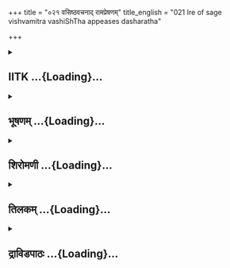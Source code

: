 +++
title = "०२१ वसिष्ठवचनाद् रामप्रेषणम्"
title_english = "021 Ire of sage vishvamitra vashiShTha appeases dasharatha"

+++
<div caption="श्रीराम-हरिसीताराममूर्ति-घनपाठिभ्यां वचनम्" class="audioEmbed" src="https://archive.org/download/Ramayana-recitation-Sriram-harisItArAmamUrti-Ghanapaati-v2/Kanda_1/Kanda_1_BK-021-Vasistavachanath_Rama_Preshanam.mp3"></div>

<div class="js_include collapsed" newlevelforh1="2" title="IITK" unfilled url="/purANam/rAmAyaNam/audIchya-pAThaH/iitk/1_bAlakANDam/03-vishvAmitra-sevA/021_vasiShThavachanAd_rAmapreShaNam.md">
<details><summary><h2>IITK ...{Loading}...</h2></summary>

On king Dasaratha's refusal to accede to his request, Viswamitra gets
enraged.



### श्लोकः
#### मूलम्
तच्छ्रुत्वा वचनं तस्य स्नेहपर्याकुलाक्षरम्।  
समन्युः कौशिको वाक्यं प्रत्युवाच महीपतिम्॥1.21.1॥

#### शब्दार्थः
तस्य king Dasaratha's, स्नेहपर्याकुलाक्षरम् affectionfilled confused letters, तत् वचनम् those words, श्रुत्वा having heard, कौशिकः Visvamitra, समन्युः with anger, महीपतिम् addressing  the king, वाक्यम् words, प्रत्युवाच replied.

#### आङ्ग्लानुवादः
Out of affection towards his son, his (king Dasaratha's) plea to Viswamitra was full of contradiction. And on hearing the king, enraged Viswamitra repliedः



### श्लोकः
#### मूलम्
पूर्वमर्थं प्रतिश्रुत्य प्रतिज्ञां हातुमिच्छसि।  
राघवाणामयुक्तोऽयं कुलस्यास्य विपर्ययः॥1.21.2॥

#### शब्दार्थः
पूर्वम् formerly, अर्थम् object or thing, प्रतिश्रुत्य having promised, प्रतिज्ञाम् that promise, हातुम् to break, इच्छसि your are desirous, अयं विपर्ययः in contrariety (breach of vow), राघवाणाम्  Raghu's, अस्य कुलस्य in the race of, अयुक्तः improper.

#### आङ्ग्लानुवादः




### श्लोकः
#### मूलम्
यदीदं ते क्षमं राजन् गमिष्यामि यथाऽगतम्।  
मिथ्याप्रतिज्ञः काकुत्स्थ सुखीभव सबान्धवः॥1.21.3॥

#### शब्दार्थः
राजन् O King, इदम् this act of yours, ते to you, क्षमं यदि if appropriate, यथाऽगतम् from where I have come, गमिष्यामि I shall go, काकुत्स्थ OScion of the race of Kakutstha, मिथ्याप्रतिज्ञः proving false to your promise, सबान्धवः along with your relatives, सुखीभव be happy.

#### आङ्ग्लानुवादः
O king, if this act of yours is appropriate to you, I will go back (to the places) where from I came. O scion of the race of kakutstha, you have proved false to your promise. Live happily with your relatives".



### श्लोकः
#### मूलम्
तस्य रोषपरीतस्य विश्वामित्रस्य धीमतः।  
चचाल वसुधा कृत्स्ना विवेश च भयं सुरान्॥1.21.4॥

#### शब्दार्थः
धीमतः of the wise, तस्य विश्वामित्रस्य that Visvamitra's, रोषपरीतस्य seized of wrath, कृत्स्ना entire, वसुधा earth, चचाल had shaken, सुरान् devatas, भयम् fear,  विवेश gripped.

#### आङ्ग्लानुवादः
At the sight of the wise sage Viswamitra seized of wrath, the entire earth shook and  devatas were gripped in fear.



### श्लोकः
#### मूलम्
त्रस्तरूपं तु विज्ञाय जगत्सर्वं महानृषिः।  
नृपतिं सुव्रतो धीरो वसिष्ठो वाक्यमब्रवीत्॥1.21.5॥

#### शब्दार्थः
सुव्रतः adherent of ascetic practices, धीरः steadfast in his duty, महान् ऋषिः great Rishi, वसिष्ठः Vasishta, सर्वम् जगत् entire world, त्रस्तरूपम् freightened form, विज्ञाय knowing, नृपतिम् addressing the king, वाक्यम् these words, अब्रवीत् saidः

#### आङ्ग्लानुवादः
Great Vasishta, an adherent of ascetic practices and steadfast (to duty), seeing that the entire world frightened addressed the king, sayingः



### श्लोकः
#### मूलम्
इक्ष्वाकूणां कुले जातस्साक्षाद्धर्म इवापरः।  
धृतिमान् सुव्रतः श्रीमान्नधर्मं हातुमर्हसि॥1.21.6॥

#### शब्दार्थः
इक्ष्वाकूणां कुले in the line of  Ikshvaku, जातः born, साक्षात् truely, अपरः another, धर्मः इव god of righteousness (personified), धृतिमान् firm, सुव्रतः observing excellent vows, श्रीमान् auspicious one, धर्मम् virtuousness, हातुम् to abandon, न अर्हसि you are not fit.

#### आङ्ग्लानुवादः
"Born in the line of Ikshvaku, you are a veritable the second god of righteousness, firm adherent of vows auspicious and virtuous. It is not right on your part to abandon your  
promise.



### श्लोकः
#### मूलम्
त्रिषु लोकेषु विख्यातो धर्मात्मा इति राघव।  
स्वधर्मं प्रतिपद्यस्व नाधर्मं वोढुमर्हसि॥1.21.7॥

#### शब्दार्थः
राघव O Dasaratha, धर्मात्मा इति as righteousminded, त्रिषु लोकेषु in three worlds, विख्यातः, reputed, स्वधर्मम् your own duty, प्रतिपद्यस्व observe, अधर्मम् unjust act, वोढुम् to endure, न अर्हसि not worthy of you.

#### आङ्ग्लानुवादः
O Dasaratha you are reputed in the three worlds as righteousminded. Do your own  
duty. Do not follow an unjust act which is unworthy of respect.



### श्लोकः
#### मूलम्
संश्रुत्यैवं करिष्यामीत्यकुर्वाणस्य राघव।  
इष्टापूर्तवधो भूयात्तस्माद्रामं विसर्जय॥1.21.8॥

#### शब्दार्थः
राघव O Dasaratha, एवं करिष्यामि इति I shall do so, संश्रुत्य having promised, अकुर्वाणस्य for one who does not fulfill, इष्टापूर्तवधः भूयात् destruction of merits earned through pious acts of sacrifice and other charitable acts, तस्मात् for that reason, रामम् Rama, विसर्जय send him.

#### आङ्ग्लानुवादः
O Dasaratha, a promise made and not kept amounts to destruction of merits earned through previous pieties. Therefore send Rama (with him).



### श्लोकः
#### मूलम्
कृतास्त्रमकृतास्त्रं वा नैनं शक्ष्यन्ति राक्षसाः।  
गुप्तं कुशिकपुत्रेण ज्वलनेनामृतं यथा॥1.21.9॥

#### शब्दार्थः
कृतास्त्रम् trained in the use of arms, अकृतास्त्रं वा or untrained,  कुशिकपुत्रेण by Viswamitra, गुप्तम् protected, एनम् this Rama, ज्वलनेन by flaming fire, अमृतं यथा like divine nectar, राक्षसाः rakshasas, न शक्ष्यन्ति will not be able to compete.

#### आङ्ग्लानुवादः
Trained or not in the use of arms, as long as Rama is protected by Viswamitra, just as nectar is protected by the flaming firegod rakshasas will not be able to compete with him.



### श्लोकः
#### मूलम्
एष विग्रहवान् धर्म एष वीर्यवतां वरः।  
एष बुध्याऽधिको लोके तपसश्च परायणम्॥1.21.10॥

#### शब्दार्थः
एषः Visvamitra, विग्रहवान् embodiment, धर्मः righteousness, एषः Visvamitra, वीर्यवताम् of those possessing prowess, वरः excellent, एषः Visvamitra, बुध्या in intellect, लोके in this world, अधिकः surpasses, तपसः in asceticism, परायणम् last resort (supreme refuge).

#### आङ्ग्लानुवादः
This (Viswamitra) is an embodiment of righteousness and unsurpassed among the powerful. None can excel him in intellect in this world. He is the supreme refuge in  
austerity.



### श्लोकः
#### मूलम्
एषोऽस्त्रान् विविधान्वेत्ति त्रैलोक्ये सचराचरे।  
नैनमन्यः पुमान्वेत्ति न च वेत्स्यन्ति केचन॥1.21.11॥

#### शब्दार्थः
एषः this one, विविधान् various kinds of, अस्त्रान् weapons, वेत्ति knows, सचराचरे among all animate and inanimate beings, त्रैलोक्ये in three words, अन्यः पुमान् no other man, एनं न वेत्ति does not know him, केचन none, न वेत्स्यन्ति are not going to know about him in future.

#### आङ्ग्लानुवादः
This Viswamitra knows the use of various kinds of weapons which no one knows among the animate and the inanimate in the three worlds. Nor will any one even know in future.



### श्लोकः
#### मूलम्
न देवा नर्षयः केचिन्नासुरा न च राक्षसाः।  
गन्धर्वयक्षप्रवरास्सकिन्नरमहोरगाः॥1.21.12॥

#### शब्दार्थः
देवाः devatas, न(वेत्स्यन्ति) will not be able to know how to use weapons, ऋषयः rishis, केचित् न none knows, असुराः nor asuras, राक्षसाः न nor rakshasas, सकिन्नरमहोरगाः along with kinnaras or mighty serpants, गन्धर्वयक्षप्रवराः nor gandharvas nor best of yakshas.

#### आङ्ग्लानुवादः
No gods nor sages nor asuras in rakshasas nor kinnaras nor mighty serpents nor  
gandharvas nor the best of yakshas (will be able to know)



### श्लोकः
#### मूलम्
सर्वास्त्राणि भृशाश्वस्य पुत्राः परमधार्मिकाः।  
कौशिकाय पुरा दत्ता यदा राज्यं प्रशासति॥1.21.13॥

#### शब्दार्थः
भृशाश्वस्य Bhrisasva's, परमधार्मिकाः highly virtuous, पुत्राः sons, सर्वास्त्राणि they also, यदा when, पुरा formerly, राज्यम् kingdom, प्रशासति ruling, कौशिकाय for Viswamitra, दत्ताः were given.

#### आङ्ग्लानुवादः
All these weapons were given to Viswamitra by Bhrisasva's highly virtuous sons while  
he was ruling the kingdom.



### श्लोकः
#### मूलम्
तेऽपि पुत्रा भृशाश्वस्य प्रजापतिसुतासुताः।  
नैकरूपा महावीर्या दीप्तिमन्तो जयावहाः॥1.21.14॥

#### शब्दार्थः
प्रजापतिसुतासुताः grand sons of Prajapati, भृशाश्वस्य Bhrisasva's, पुत्राः sons, तेऽपि as the weapons, नैकरूपाः of diverse forms, महावीर्याः highly energetic, दीप्तिमन्तः full of glory, जयावहाः bring victory.

#### आङ्ग्लानुवादः
Grandsons (daughter's sons) of Prajapati, they (these weapons) are in diverse forms, highly energetic and full of glory they bring victory.



### श्लोकः
#### मूलम्
जया च सुप्रभा चैव दक्षकन्ये सुमध्यमे।  
ते सुवातेऽस्त्रशस्त्राणि शतं परमभास्वरम्॥1.21.15॥

#### शब्दार्थः
जया च Jaya, सुप्रभा च and Suprabha, सुमध्यमे of slender waists, दक्षकन्ये the two daughters of Daksha, ते they, अस्त्रशस्त्राणाम् of Astras and Shastras(weapons for striking and throwing arms and missiles), परमभास्वरम् effulgent, शतम् one hundred, सुवाते gave birth  
to sons (named as Samharas).

#### आङ्ग्लानुवादः
Jaya and Suprabha of slender waists are the two daughters of Daksha. They gave  birth to one hundred effulgent sons known as astras and shastras.



### श्लोकः
#### मूलम्
पञ्चाशतं सुतान् लेभे जया नाम परान् पुरा।  
वधायासुरसैन्यानाममेयान् कामरूपिणः॥1.21.16॥

#### शब्दार्थः
पुरा formerly, जया नाम named Jaya, असुरसैन्यानाम् for asura army, वधाय for the destruction, अमेयान् immeasurable prowess, कामरूपिणः possessing power of changing forms at free will, वरान् boon, पञ्चाशतम् fifty, सुतान् sons, लेभे obtained.

#### आङ्ग्लानुवादः
Formerly Jaya, for the destruction of the army of asuras gave birth to fifty sons by virtue of a boon. They  possess immeasurable power of changing forms at will.



### श्लोकः
#### मूलम्
सुप्रभाऽजनयच्चापि पुत्रान्पञ्चाशतं पुनः।  
संहारान्नामदुर्धर्षान् दुराक्रामान् बलीयसः॥1.21.17॥

#### शब्दार्थः
सुप्रभापि Suprabha also, दुर्धर्षान् unassailable, दुराक्रमान् invincible, बलीयसः morepowerful, संहारान् नाम Samhara by name पुनः still, पञ्चाशतम् fifty, पुत्रान् sons, अजनयत्  gave birth.

#### आङ्ग्लानुवादः
Suprabha gave birth to another fifty sons named Samharas who are unassailable,  invincible and more powerful.



### श्लोकः
#### मूलम्
तानि चास्त्राणि वेत्त्येष यथावत्कुशिकात्मजः।  
अपूर्वाणां च जनने शक्तो भूयस्स धर्मवित्॥1.21.18॥

#### शब्दार्थः
एषः कुशिकात्मजः this Visvamitra, तानि अस्त्राणि these weapons, यथावत् very well, वेत्ति knows, धर्मवित् virtuous, सः भूयः he also, अपूर्वाणाम् of new weapons, जनने च in creation, शक्तः capable.

#### आङ्ग्लानुवादः
Viswamitra is well conversant with these weapons. Being virtuous, he is capable of creating new weapons also.



### श्लोकः
#### मूलम्
एवं वीर्यो महातेजा विश्वामित्रो महायशाः।  
न रामगमने राजन् संशयं कर्तुमर्हसि॥1.21.19॥

#### शब्दार्थः
महातेजाः highly effulgent, महायशाः highly renowned, विश्वामित्रः Visvamitra, एवं वीर्यः has  such prowess, राजन् O King, रामगमने to send Rama, संशयम् doubt, कर्तुम् to entertain, नार्हसि it is not proper for you.

#### आङ्ग्लानुवादः
Such is the prowess of Viswamitra who is a highly effulgent and highly renowned  sage. O King in sending Rama, you need not entertain any doubt.



### श्लोकः
#### मूलम्
तेषां निग्रहणे शक्तस्स्वयं च कुशिकात्मजः।  
तव पुत्रहितार्थाय त्वामुपेत्याभियाचते॥1.21.20॥

#### शब्दार्थः
कुशिकात्मजः son of Kusika, स्वयं च by himself, तेषाम् of those rakhsasas, निग्रहणे in  repressing, शक्तः capable, तव your, पुत्रहितार्थाय welfare of your son, त्वाम् you, उपेत्य having reached, अभि याचते begs.

#### आङ्ग्लानुवादः
Son of Kusika, even though capable of repressing those rakhsasas by himself, it is for the welfare of your son that he is here requesting you to spare him".



### श्लोकः
#### मूलम्
इति मुनिवचनात्प्रसन्नचित्तो  
रघुवृषभस्तु मुमोद भास्वराङ्गः।  
गमनमभिरुरोच राघवस्य  
प्रथितयशाः कुशिकात्मजाय बुध्या॥1.21.21॥

#### शब्दार्थः
रघुवृषभः the foremost of Raghus, इति in this manner, मुनिवचनात् by the words of sage Vasishta, प्रसन्नचित्तः with composed mind, भास्वराङ्गः has a shining body, मुमोद well pleased, प्रथितयशाः one with manifested fame, कुशिकात्मजाय for Visvamitra, राघवस्य गमनम् for taking Rama, बुध्या with his mind, अभिरुरोच consented.

#### आङ्ग्लानुवादः
Satisfied in his mind at the words of the sage (Vasishta), the full one among the Raghus' (Dasaratha) one with wide reputation, his frame shining gave his cheerful  
consent to the son of Kusika for Rama's departure.  

### समाप्तिः
 श्रीमद्रामायणे वाल्मीकीय आदिकाव्ये बालकाण्डे एकविंशस्सर्गः॥  
Thus ends the twentyfirst sarga of Balakanda of the holy Ramayana the first epic composed by sage Valmiki.

</details>
</div>
<div class="js_include collapsed" newlevelforh1="2" title="भूषणम्" unfilled url="/purANam/rAmAyaNam/audIchya-pAThaH/TIkA/bhUShaNa_iitk/1_bAlakANDam/03-vishvAmitra-sevA/021_vasiShThavachanAd_rAmapreShaNam.md">
<details><summary><h2>भूषणम् ...{Loading}...</h2></summary>



तच्छ्रुत्वा वचनं तस्य स्नेहपर्याकुलाक्षरम् ।  

समन्युः कौशिको वाक्यं प्रत्युवाच महीपतिम्  ॥  १।२१।१  ॥   

एवं रामप्रेषणवृत्तान्तव्याकुलं राजानं वसिष्ठः प्रतिबोधयति एकविंशे
तच्छ्रुत्वेति । स्नेहेन पुत्रस्नेहेन पर्याकुलानि स्खलन्ति अक्षराणि
यस्मिन्  ॥  १।२१।१  ॥   

  

पूर्वमर्थं प्रतिश्रुत्य प्रतिज्ञां हातुमिच्छसि ।  

राघवाणामयुक्तो ऽयं कुलस्यास्य विपर्ययः  ॥  १।२१।२  ॥   

पूर्वमिति । अर्थं प्रार्थितार्थम् । अयं विपर्ययः प्रतिज्ञाहानिः,
राघवाणामस्य कुलस्यायुक्तः  ॥  १।२१।२  ॥   

  

यदीदं ते क्षमं राजन् गमिष्यामि यथा गतम् ।  

मिथ्याप्रतिज्ञः काकुत्स्थ सुखी भव सबान्धवः  ॥  १।२१।३  ॥   

यदीदमिति । इदं प्रतिज्ञातान्यथाकरणम् । सुखीभवेति व्यङ्ग्योक्तिः  ॥ 
१।२१।३  ॥   

  

तस्य रोषपरीतस्य विश्वामित्रस्य धीमतः ।  

चचाल वसुधा कृत्स्ना विवेश च भयं सुरान्  ॥  १।२१।४  ॥   

तस्येति । रोषपरीतस्येति षष्ठी सप्तम्यर्थे । भयं पूर्वं
कोपेनान्यथाकृतजगदयमद्य किं करिष्यतीति भयम्  ॥  १।२१।४  ॥   

  

त्रस्तरूपं स विज्ञाय जगत्सर्वं महानृषिः ।  

नृपतिं सुव्रतो धीरो वसिष्ठो वाक्यमब्रवीत्  ॥  १।२१।५  ॥   

त्रस्तेति । त्रस्तरूपम् अतिशयेन त्रस्तम् । प्रशंसायां रूपप् । धीरः
धीमान्  ॥  १।२१।५  ॥   

  

इक्ष्वाकूणां कुले जातः साक्षाद्धर्म इवापरः ।  

धृतिमान् सुव्रतः श्रीमान्न धर्मं हातुमर्हसि  ॥  १।२१।६  ॥   

इक्ष्वाकूणामिति । त्वमिति शेषः  ॥  १।२१।६  ॥   

  

त्रिषु लोकेषु विख्यातो धर्मात्मा इति राघवः ।  

स्वधर्मं प्रतिपद्यस्व नाधर्मं वोढुमर्हसि  ॥  १।२१।७  ॥   

त्रिष्विति । धर्मात्मा इतीत्यत्र वाक्ये संहिता ऽनित्या । स्वधर्मं
प्रतिश्रुतनिर्वाहरूपम्  ॥  १।२१।७  ॥   

  

संश्रुत्यैवं करिष्यामीत्यकुर्वाणस्य राघव  

इष्टापूर्तवधो भूयात्तस्माद्रामं विसर्जय  ॥  १।२१।८  ॥   

संश्रुत्येति । एवं करिष्यामीति संश्रुत्य तथा ऽकुर्वाणस्येत्यर्थः ।
इष्टमश्वमेधान्तो यागः । पूर्तं वाप्यादिनिर्माणम् । तदुक्तं
"वापीकूपतडागादिप्रतिष्ठासेतुबन्धनम् । अन्नप्रदानमारामः पूर्तमित्यभिधीयते
 ॥ " इति तयोर्वधः निष्फलत्वम्  ॥  १।२१।८  ॥   

  

कृतास्त्रमकृतास्त्रं वा नैनं शक्ष्यन्ति राक्षसाः ।  

गुप्तं कुशिकपुत्रेण ज्वलनेनामृतं यथा  ॥  १।२१।९  ॥   

कृतेति । कृतास्त्रं शिक्षितास्त्रं न शक्ष्यन्ति धर्षितुमिति शेषः ।
ज्वलनेन अग्निचक्रेण । ऽअमृतमग्निचक्रेण सुरक्षितम्ऽ इति भारते व्यक्तम्  ॥ 
१।२१।९  ॥   

  

एष विग्रहवान् धर्म एष वीर्यवतां वरः ।  

एष बुद्ध्याधिको लोके तपसश्च परायणम्  ॥  १।२१।१०  ॥   

राज्ञो भयनिवृत्तये विश्वामित्रमाहात्म्यमाह एष इति । परायणं परमस्थानम् ।
एतत्सदृशः को ऽपि तपस्वी नास्तीत्यर्थः  ॥  १।२१।१०  ॥   

  

एषो ऽस्त्रान् विविधान् वेत्ति त्रैलोक्ये सचराचरे ।  

नैनमन्यः पुमान् वेत्ति न च वेत्स्यन्ति केचन  ॥  १।२१।११  ॥   

एष इति । अस्त्रानिति पुँल्लिङ्गत्वमार्षम् । सचराचर इत्यनेन सामस्त्यं
गम्यते । एनम् एतदवगतमस्त्रसमूहम्  ॥  १।२१।११  ॥   

  

न देवा ऋषयः केचिन्नासुरा न च राक्षसाः ।  

गन्धर्वयक्षप्रवराः सकिन्नरमहोरगाः  ॥  १।२१।१२  ॥   

केचनेत्युक्तं प्रपञ्चयति न देवा इति  ॥  १।२१।१२  ॥   

  

सर्वास्त्राणि कृशाश्वस्य पुत्राः परमधार्मिकाः ।  

कौशिकाय पुरा दत्ता यदा राज्यं प्रशासति  ॥  १।२१।१३  ॥   

सर्वाविदितं कथमयं वेत्तीत्यत्राह सर्वेति । कृशाश्वः प्रजापतिष्वेकः ।
परमधार्मिकाः परमधर्मनिष्ठाः, पापिनमस्पृशन्त इत्यर्थः । दत्ताः कृशाश्वेन
। प्रशासति प्रशास्ति, अयमिति शेषः  ॥  १।२१।१३  ॥   

  

ते ऽपि पुत्राः कृशाश्वस्य प्रजापतिसुतासुताः ।  

नैकरूपा महावीर्या दीप्तिमन्तो जयावहाः  ॥  १।२१।१४  ॥   

पितृप्राशस्त्यमुक्त्वा मातृप्राशस्त्यमाह ते ऽपीति । प्रजापतिः दक्षः ।
तस्य सुतयोः कन्ययोः सुताः  ॥  १।२१।१४  ॥   

  

जया च सुप्रभा चैव दक्षकन्ये सुमध्यमे ।  

ते सुवाते ऽस्त्रशस्त्राणि शतं परमभास्वरम्  ॥  १।२१।१५  ॥   

के प्रजापतिसुते ? तत्राह जया चेति । सुवाते असुवाताम् । शस्त्राणि
विशसनकर्तृ़णि । परमभास्वरमिति शताभिप्रायेणैकवचनम्  ॥  १।२१।१५  ॥   

  

पञ्चाशतं सुताँल्लेभे जया नाम परान् पुरा ।  

वधायासुरसैन्यानाममेयान् कामरूपिणः  ॥  १।२१।१६  ॥   

का कत्यसूयतेत्यत्राह पञ्चाशतमिति । अमेयान् अपरिच्छेद्यवैभवान्  ॥  १।२१।१६
 ॥   

  

सुप्रभाजनयच्चापि सुतान् पञ्चाशतं पुनः ।  

संहारान्नाम दुर्द्धर्षान् दुराक्रमान् बलीयसः  ॥  १।२१।१७  ॥   

सुप्रभेति । संहारान् अन्वर्थसंहारसञ्ज्ञान् । दुर्द्धर्षान्
परैरभिभवितुमशक्यान् । दुराक्रामान् अमोघानित्यर्थः  ॥  १।२१।१७  ॥   

  

तानि चास्त्राणि वेत्त्येष यथावत् कुशिकात्मजः ।  

अपूर्वाणां च जनने शक्तो भूयस्य धर्मवित्  ॥  १।२१।१८  ॥   

तानीति । यथावत् कार्त्स्न्येन अपूर्वाणामस्त्राणाम्, सः विदितसकलास्त्रः
 ॥  १।२१।१८  ॥   

  

एवंवीर्यो महातेजा विश्वामित्रो महायशाः ।  

न रामगमने राजन् संशयं गन्तुमर्हसि  ॥  १।२१।१९  ॥   

तेषां निग्रहणे शक्तः स्वयं च कुशिकात्मजः ।  

तव पुत्रहितार्थाय त्वामुपेत्याभियाचते  ॥  १।२१।२०  ॥   

एवमिति श्लोकद्वयं स्पष्टम्  ॥  १।२१।१९,२०  ॥   

  

इति मुनिवचनात् प्रसन्नचित्तो रघुवृषभश्च मुमोद भास्वराङ्गः ।  

गमनमभिरुरोच राघवस्य प्रथितयशाः कुशिकात्मजाय बुद्ध्या  ॥  १।२१।२१  ॥   

इत्यार्षे श्रीरामायणे वाल्मीकीये आदिकाव्ये बालकाण्डे एकविंशः सर्गः  ॥  २१
 ॥   

इतीति । भास्वराङ्गः भासनशीलः, प्रसन्नमुख इति यावत् । मुमोद मुमुदे ।
व्यत्ययात्परस्मैपदम् । राघवस्य गमनमभिरुरोच राघवं कुशिकात्मजाय दातुं
बुद्ध्या चिन्तयदिति उपस्कार्यम् । पूर्ववत्पुष्पिताग्रावृत्तम्  ॥  १।२१।२१
 ॥   

इति श्रीगोविन्दराजविरचिते श्रीरामायणभूषणे मणिमञ्जीराख्याने
बालकाण्डव्याख्याने एकविंशः सर्गः  ॥  २१  ॥   

  



</details>
</div>
<div class="js_include collapsed" newlevelforh1="2" title="शिरोमणी" unfilled url="/purANam/rAmAyaNam/audIchya-pAThaH/TIkA/shiromaNI_iitk/1_bAlakANDam/03-vishvAmitra-sevA/021_vasiShThavachanAd_rAmapreShaNam.md">
<details><summary><h2>शिरोमणी ...{Loading}...</h2></summary>



राजवचनश्रवणानन्तरकालिकं वृत्तमाह तदिति । स्नेहपर्याकुलाक्षरं
परमप्रीतिहेतुकसङ्कलिताक्षरविशिष्टं तस्य दशरथस्य तद्रामगमनाभावप्रतिपादकं
वचनं श्रुत्वा समन्युः क्रोधविशिष्टः कौशिकः महीपतिं दशरथं प्रत्युवाच  ॥ 
१।२१।१  ॥   

  

तदुक्तिमाह पूर्वमित्यादिभिः । पूर्वमर्थं याचितं प्रतिश्रुत्य दास्यामीति
प्रतिज्ञाय प्रतिज्ञां हातुं त्यक्तुं त्वमिच्छसि । अयं प्रतिज्ञात्यागः
राघवाणां कुलस्य राघवकुलोद्भवस्य अयुक्तः अनुचितः । तत्र हेतुः यतः
प्रतिज्ञात्यागादस्य तव विपर्ययः मिथ्यावादित्वं स्यात् । एतेन
सत्यवादिकुले ऽयं मिथ्यावादी उत्पन्नः इति तवाकीर्तिर्भवितेति सूचितम् ।
तेन ऽसम्भावितस्य चाकीर्तिर्मरणादतिरिच्यतेऽ इत्यादिन्यायेनातिदुःखं
भवितेति बोधितम्  ॥  १।२१।२  ॥   

  

यदीति । हे राजन् यदीदमकीर्त्तिजनितं दुःखं ते तव क्षमं सह्यं तर्हि
यथागतमागतमनतिक्रम्य गमिष्यामि । राममगृहीत्वैव स्वाश्रमं यास्यामीत्यर्थः
। हे काकुत्स्थ मिथ्याप्रतिज्ञः सबान्धवः बान्धवसहितः सुखी भव । एतेन
सत्यप्रतिज्ञत्वत्यागे ते दुःखमेव भविष्यतीति ध्वनितम् । तेन रामं देहीति
बोधितम्  ॥  १।२१।३  ॥   

  

तस्येति । रोषपरीतस्य क्रोधयुक्तस्य धीमतः धैर्यविशिष्टस्य विश्वामित्रस्य
कृत्स्ना निखिला वसुधा पृथिवी चचाल चकम्पे । अत एव सुरान्भयं विवेश । एतेन
विश्वामित्रस्य प्रभावातिशयः सूचितः । तेनास्मन्मित्रीभूतदशरथोपरि कोपे
ऽस्मदुपरि अपि विश्वामित्रकोपो भविष्यतीति देवभये हेतुः सूचितः । चशब्दो
हेत्वर्थे । पृथिव्याः कम्पनं पृथिव्यभिमानिदेवभियेति बोध्यम् । धीमत
इत्यनेन राज्ञे भयदानार्थमेव कोपवत्ताप्रीतिः, नतु वास्तवः कोप इति
ध्वनितम्  ॥  १।२१।४  ॥   

  

त्रस्तेति । महान् ईश्वरेश्वरपूज्यः ऋषिः सर्वज्ञः सुव्रतः
ईश्वरेश्वररामोपदेशरूपव्रतविशिष्टः धीरः निश्चलचित्तः स वसिष्ठः सर्वं जगत्
त्रस्तरूपं विज्ञाय वाक्यमब्रवीत्  ॥  १।२१।५  ॥   

  

तद्वाक्यमेवाह इक्ष्वाकूणामित्यादिभिः । इक्ष्वाकूणां कुले जातः
प्रादुर्भूतः, अत एव अपरः सर्वश्रेष्ठः साक्षात् प्रत्यक्षो धर्म इव,
धृतिमान् धैर्यविशिष्टः, अत एव सुव्रतः अत्यक्तव्यसङ्कल्पविशिष्टः
सत्यप्रतिज्ञ इत्यर्थः अत एव श्रीमान् सर्वसम्पत्तिविशिष्टः त्वं धर्मं
नित्यसत्यप्रतिज्ञत्वरूपं स्वस्वभावं हातुं त्यक्तुं नार्हसि योग्योसि ।
धर्माधिक्यं बोधयितुं तत्तया निर्देशः  ॥  १।२१।६  ॥   

  

निषेधमुखेन धर्मः स्वीकर्त्तव्य इत्युक्त्वा एव तदत्र विधिमुखेनाह
त्रिष्विति । त्रिषु ऊर्ध्वाधोमध्येषु लोकेषु धर्मात्मा इति विख्यातः राघवः
रघुकुलप्रादुर्भूतः स्वधर्मं नित्यसत्यप्रतिज्ञत्वरूपं स्वस्वभावं
प्रतिपद्यस्व संस्मर । अतः अधर्मं
नित्यसत्यप्रतिज्ञत्वरूपस्वस्वभावविरोधिस्वभावं वोढुमङ्गीकर्त्तुं नार्हसि
 ॥  १।२१।७  ॥   

  

संश्रुत्येति । हे राघव रघुकुलप्रादुर्भूत दशरथ एवं करिष्यामीति संश्रुत्य
प्रतिज्ञाय अकुर्वाणस्य प्रतिज्ञातार्थमकुर्वतस्तव इष्टापूर्त्तवधः
इष्टमश्वमेधपर्यन्तयागः आपूर्त्तं वापीकूपतडागादिनिर्माणं तयोर्वधः
निष्फलत्वं भूयात्स्यात् । तस्मान्निष्फलत्वभयाद्रामं विसर्जय प्रेषय ।
ऽप्रतिश्रुत्य करिष्येति उक्तं वाक्यमकुर्वतःऽ इति भट्टसम्मतः पाठः ।
करिष्येति सन्धिरार्ष इति तैरुक्तम्  ॥  १।२१।८  ॥   

  

रामदानावश्यकत्वमुक्त्वा रामो राक्षसान् जेतेति बोधयन्नाह कृतास्त्रमिति ।
कृतास्त्रं शिक्षितास्त्रोपलक्षितास्त्रशस्त्रमकृतास्त्रं वा कुशिकपुत्रेण
विश्वामित्रेण गुप्तं  

रक्षितमेनं रामं स्ववशीकर्त्तुमिति शेषः । राक्षसाः न शक्ष्यन्ति । तत्र
दृष्टान्तः ज्वलनेनाग्निचक्रेण गुप्तममृतं यथा अमृतस्य अग्निचक्ररक्षितत्वं
भारते व्यक्तम् । कृतास्त्रमकृतास्त्रं वेत्यनेन रामस्य नित्यकृतास्त्रत्वं
ध्वनितम्  ॥  १।२१।९  ॥   

  

विश्वामित्रकोपाभासनिवृत्तये तन्माहात्म्यं बोधयन्नाह एष इत्यादिभिः । एषः
विश्वामित्रः विग्रहवान् शरीरधारी धर्मः, एषः वीर्यवतां वरः श्रेष्ठः, एषः
विद्याधिकः, तपसः परायणं च । एतेन सर्वऋषिभ्यः अयं विशेषऋषिरिति
व्यतिरेकालङ्कारो व्यक्तः  ॥  १।२१।१०  ॥   

  

एष इति । सचराचरे चराचरसहिते त्रैलोक्ये विविधानस्त्रान् एषः विश्वामित्रो
वेत्ति । अन्यः मदतिरिक्तः पुमान् एवं वर्णितगुणविशिष्टं न वेत्ति । अत एव
न केचन वेत्स्यन्ति । आगमशास्त्रस्यानित्यत्वादिडभावः । चो हेतौ ।
अस्त्रानिति लिङ्गव्यत्यय आर्षः । किञ्च एनं
विश्वामित्रज्ञानविषयीभूतास्त्रशस्त्रसमूहमन्यो विश्वामित्रभिन्नः पुमान् न
वेत्ति । अन्यत्समानम्  ॥  १।२१।११  ॥   

  

वेदनकर्त्तृत्वाभाववतः विशिष्य बोधयन्नाह नेति । देवादयो न विदन्तीत्यर्थः
। नर्षय इति पाठान्तरम्  ॥  १।२१।१२  ॥   

  

विश्वामित्रस्य देवाद्यवेद्यशस्त्रादिवेदितृत्वे कारणं बोधयन्नाह
सर्वास्त्राणीति । सर्वास्त्राणि  

परमधार्मिकाः अधर्मसंसर्गशून्याः कृशाश्वस्य प्रजापतेः पुत्राः पुत्रत्वं
प्राप्तास्ते सर्वे यदायं विश्वामित्रो राज्यं प्रशासति तदा कौशिकाय
विश्वामित्राय पुरा पूर्वं प्रथममित्यर्थः, दत्ताः शिवेनेति शेषः । प्रथमं
विश्वामित्राय दत्ता इत्यनेन तत्काले तद्देवाद्यविद्यमानत्वं ध्वनितम् ।
तेन ऋषेः परममहत्वं व्यक्तम् । गणकार्यस्यानित्यत्वात् शपो लुगभावः  ॥ 
१।२१।१३  ॥   

  

ऋषिमहत्त्वद्योतनाय तदस्त्राणां महत्वं द्योतयन्नाह ते ऽपीति । नैकरूपाः
विलक्षणानेकरूपविशिष्टाः महावीर्याः परमपराक्रमवन्तः दीप्तिमन्तः
अतिप्रकाशविशिष्टाः अत एव जयावहाः विजयप्रापकाः प्रजापतिसुतासुताः
प्रजापतेर्दक्षस्य ये सुते कन्ये तयोः सुताः प्रादुर्भूताः
शस्त्रास्त्रसमूहाः कृशाश्वस्य प्रजापतेः पुत्राः आसन्निति शेषः ।
अपिर्हेतौ  ॥  १।२१।१४  ॥   

  

अस्त्रसङ्ख्यां तन्मातृनाम च बोधयन्नाह जयेति । सुमध्यमे दक्षकन्ये जया
सुप्रभा च परमभास्वरमतिप्रकाशविशिष्टशतमस्त्राणि शस्त्राणि च सुवाते ।
वर्त्तमानसामीप्ये इति भूते लट् । परमभास्वरमित्येकवचनं शतापेक्षया  ॥ 
१।२१।१५  ॥   

  

विभज्य तत्तत्सुतान्प्रदर्शयन्नाह पञ्चाशतमिति द्वाभ्याम् । असुरसैन्यानां
वधाय वरान् श्रेष्ठानमेयानपरिमेयप्रभावान् कामरूपिणः
अभीप्सितरूपधारणसमर्थान् पञ्चाशतं सुतान् जयानाम दक्षकन्या पुरा पूर्वं
लेभे । ऽअप्रमेयानरूपिणःऽ इति भट्टसम्मतः पाठः  ॥  १।२१।१६  ॥   

  

सुप्रभेति । दुर्धर्षानतिप्रगल्भान्दुराक्रमान् शत्रुभिः
पराभवितुमशक्यान्बलीयसः अतिबलविशिष्टान् संहारान्नाम पञ्चाशतं सुतान् पुनः
अनन्तरमेव सुप्रभापि दक्षसुता अजनयत । अपिशब्द एवार्थे । संहारानिति
अन्वर्थसञ्ज्ञया असुरसंहारार्थमेतेषामपि जन्मेति ध्वनितम्  ॥  १।२१।१७  ॥   

  

तानिति । धर्मविदेषः कुशिकात्मजः विश्वामित्रः तानि शतमस्त्राणि
यथावद्वेत्ति एव । चकारेण अन्यान्यपि दिव्यान्यस्त्राणि वेत्ति ।
अपूर्वाणां विलक्षणास्त्राणां जनने उत्पादने भूयोत्यन्तं शक्तः समर्थश्च  ॥ 
१।२१।१८  ॥   

  

तत्प्रभाववर्णनमुपसंहरन्नाह तेनेति । हे राघव मुनिमुख्यस्य सर्वज्ञस्य अत
एव महात्मनः सर्वपूज्यस्वरूपस्यास्य विश्वामित्रस्य तेन हेतुना भूतं
भूतकालकं भव्यं भविष्यत्कालकं च किञ्चिदविदितं नैव अपिरेवार्थे
क्रियाविशेषणं वा  ॥  १।२१।१९  ॥   

(कालिकमिति भाति ।)  

एवमिति । हे राजन् । महायशाः महातेजाः विश्वामित्रः यतः एवंवीर्यः
वर्णितप्रभावविशिष्टः ततः रामगमने रामप्रेषणे संशयं गन्तुं प्राप्तुं त्वं
नार्हसि  ॥  १।२१।२०  ॥   

  

इदानीं त्वदनुग्रहार्थमेव एतदागमनमिति बोधयन्नाह तेषामिति । कुशिकात्मजः
विश्वामित्रः यद्यपि तेषां राक्षसानां निग्रहणे स्वयं शक्तः समर्थस्तथापि
तव पुत्रहितार्थाय त्वामुपेत्य प्राप्य अभियाचते । चशब्दो यद्यपीत्यर्थे ।
पुत्रहितार्थायेत्युक्त्या सकलां स्वविद्यामस्मै समर्पयितेति ध्वनितम्  ॥ 
१।२१।२१  ॥   

  

इतीति । इत्यनेन प्रकारेण मुनिवचनाद्वसिष्ठोक्त्या प्रसन्नचित्तः अत एव
भास्वरः अतिप्रभाविशिष्टः प्रथितयशा अतियशस्वी रघुवृषभः रघुकुलश्रेष्ठः
मुमोद मुमुदे । अत एव कुशिकात्मजाय कुशिकात्मजं प्रसादयितुं राघवस्य रामस्य
गमनं बुद्ध्या अभिरुरोच स्वीचकार  ॥  १।२१।२२  ॥   

  

इति श्रीमद्वाल्मीकीयरामायणव्याख्याने रामायणशिरोमणौ एकविंशः सर्गः  ॥  २१
 ॥   

  

  



</details>
</div>
<div class="js_include collapsed" newlevelforh1="2" title="तिलकम्" unfilled url="/purANam/rAmAyaNam/audIchya-pAThaH/TIkA/tilaka_iitk/1_bAlakANDam/03-vishvAmitra-sevA/021_vasiShThavachanAd_rAmapreShaNam.md">
<details><summary><h2>तिलकम् ...{Loading}...</h2></summary>



तदिति । स्नेहेन पुत्रस्नेहेन पर्याकुलानि गद्गदान्यक्षराणि
यस्मिंस्तत्तस्य वचनं श्रुत्वेत्यन्वयः  ॥  १।२१।१  ॥   

  

अयं विपर्ययः प्रतिज्ञाहानिरूपो राघवाणामयुक्तः । यतो ऽयमस्य कुलस्य
विपर्ययो नाशः । विपर्ययपदावृत्तिर्बोध्या  ॥  १।२१।२  ॥   

  

यदिदं प्रतिज्ञाहानिरूपं क्षमम् युक्तम् । इदं तत्फलं च यदि क्षमं सह्यं
तदा यथागतं गमिष्यामि । मिथ्यावादी त्वं सुहृद्वृतः सुखी भवेति
विपरीतलक्षणयोक्तिः  ॥  १।२१।३  ॥   

  

धीमत इत्यत्र रोषं दृष्ट्वेति शेषः । जगदन्यथाकरणसमर्थो ऽयमद्य क्रुद्धः
किं करिष्यतीति देवानां भयम्  ॥  १।२१।४  ॥   

  

त्रस्तरूपमतिशयेन त्रस्तम् । जगत् त्रैलोक्यम्  ॥  १।२१।५  ॥   

  

साक्षाद्धर्म इव । इवशब्द एवार्थे । दृढारोपं रूपकमिदम्  ॥  १।२१।६  ॥   

  

स्वधर्मम् सत्यप्रतिज्ञत्वम्  ॥  १।२१।७  ॥   

  

इष्टमश्वमेधान्तयागः, आपूर्तं वापीकूपादिनिर्माणम्, तद्वधस्तत्फलनाशः ।
भूयाद्भवेत् । भविष्यतीति यावत् । करिष्ये इति प्रतिश्रुत्य प्रतिज्ञाय ।
सन्धिरार्षः । उक्तं वाक्यमकुर्वतो ऽननुतिष्ठतः  ॥  १।२१।८  ॥   

  

कृतास्त्रम् शिक्षितास्त्रम् । शक्ष्यन्ति सहिष्यन्ते । प्रधर्षयितुमिति
शेषो वा । अग्निना रक्षितममृतमिवेत्युपमा । अनेन पुत्रविपत्तिभीत्यपनयः  ॥ 
१।२१।९  ॥   

  

न केवलं विश्वामित्रकृतसंरक्षणेनैव रामस्य दुर्धर्षत्वम्, किन्तु स्वतो
ऽपीत्याह रामविश्वामित्रयोः श्लिष्टवर्णनेन एष इति । एष रामो
विश्वामित्रश्च । रामपक्षे विद्याधिकः सहजज्ञानशक्तिः । तपसो मननादेः
परायणं प्राप्यः । विश्वामित्रपक्षे तपस आश्रयः  ॥  १।२१।१०  ॥   

  

रामपक्षे ऽन्यः पुमान् । अविद्यावृतः पुमानित्यर्थः । विश्वामित्रपक्ष
एनमस्त्रगणम्  ॥  १।२१।११,१२  ॥   

  

ननु देवाद्यनवगतसर्वास्त्रप्राप्तिर्ऋषेः कथमित्यत आह सर्वेति । कृशाश्वः
प्रजापतिष्वेकः । "परमधार्मिकाः" इति पाठे परमधार्मिकप्रतिष्ठावन्तः
इत्यर्थः । एतेनापि दुर्लभत्वं ध्वनितम् । दत्ताः । शिवेनेति शेषः ।
प्रशासति । प्रशास्ति स्मेत्यर्थः । शबार्षः  ॥  १।२१।१३  ॥   

  

अस्त्राणां मातृप्राशस्त्यमप्याह ते ऽपीति । प्रजापतिसुते दक्षकन्ये तयोः
सुताः । नैकरूपा अनेकरूपाः  ॥  १।२१।१४  ॥   

  

ते सूते । सुवाते इत्यर्थः । शस्त्राणि परविशसनकर्तृ़णि  ॥  १।२१।१५  ॥   

  

वराञ्श्रेष्ठान् । अप्रमेयान्गुणेयत्तया ऽपरिच्छेद्यान् । अरूपिणो
ऽदृश्यमानरूपान्  ॥  १।२१।१६  ॥   

  

संहारानन्वर्थसंहारनामकान् । दुर्धर्षान्परैः सोढुमशक्यान् । दुराक्रामान्
। दीर्घआर्षः । दुराक्रामानमोघान्  ॥  १।२१।१७  ॥   

  

अपूर्वाणाम् । अस्त्रविद्याविशेषाणामिति शेषः  ॥  १।२१।१८२०  ॥   

  

वस्तुतो रक्षोनिग्रहे शक्तो ऽपि विश्वामित्रस्त्वत्पुत्रानुग्रहायैवं तं च
याचत इत्याह तेषामिति । हितमतिरहस्यानन्यदुर्लभानेकविद्याप्रदानादिरूपम्  ॥ 
१।२१।२१  ॥   

  

मुमोदेति परस्मैपदमार्षम् । चस्त्वर्थः प्रसन्नचित्त इत्युत्तरं योज्यः ।
राघवस्य रामस्य । कुशिकात्मजाय रामं दातुम् । बुद्ध्या । अचिन्तयदिति शेषः
 ॥  १।२१।२२  ॥   

  

इति श्रीरामाभिरामे श्रीरामीये रामायणतिलके वाल्मीकीय आदिकाव्ये बालकाण्डे
एकविंशः सर्गः  ॥  २१  ॥   

  



</details>
</div>
<div class="js_include collapsed" newlevelforh1="2" title="द्राविडपाठः" unfilled url="/purANam/rAmAyaNam/drAviDapAThaH/1_bAlakANDam/03-vishvAmitra-sevA/021_vasiShThavachanAd_rAmapreShaNam.md">
<details><summary><h2>द्राविडपाठः ...{Loading}...</h2></summary>


तच्छ्रुत्वा वचनं तस्य स्नेहपर्याकुलाक्षरम्।  
समन्युः कौशिको वाक्यं प्रत्युवाच महीपतिम् ॥ 1.21.1 ॥   
पूर्वमर्थं प्रतिश्रुत्य प्रतिज्ञां हातुमिच्छसि।  
राघवाणामयुक्तोऽयं कुलस्यास्य विपर्ययः ॥ 1.21.2 ॥   
यदीदं ते क्षमं राजन् गमिष्यामि यथा गतम्।  
मिथ्याप्रतिज्ञः काकुत्स्थ सुखी भव सबान्धवः ॥ 1.21.3 ॥   
तस्य रोषपरीतस्य विश्वामित्रस्य धीमतः।  
चचाल वसुधा कृत्स्ना विवेश च भयं सुरान् ॥ 1.21.4 ॥   
त्रस्तरूपं स विज्ञाय जगत्सर्वं महानृषिः।  
नृपतिं सुव्रतो धीरो वसिष्ठो वाक्यमब्रवीत् ॥ 1.21.5 ॥   
इक्ष्वाकूणां कुले जातः साक्षाद्धर्म इवापरः।  
धृतिमान् सुव्रतः श्रीमान्न धर्मं हातुमर्हसि ॥ 1.21.6 ॥   
त्रिषु लोकेषु विख्यातो धर्मात्मा इति राघवः।  
स्वधर्मं प्रतिपद्यस्व नाधर्मं वोढुमर्हसि ॥ 1.21.7 ॥   
संश्रुत्यैवं करिष्यामीत्यकुर्वाणस्य राघव इष्टापूर्तवधो भूयात्तस्माद्रामं विसर्जय ॥ 1.21.8 ॥   
कृतास्त्रमकृतास्त्रं वा नैनं शक्ष्यन्ति राक्षसाः।  
गुप्तं कुशिकपुत्रेण ज्वलनेनामृतं यथा ॥ 1.21.9 ॥   
एष विग्रहवान् धर्म एष वीर्यवतां वरः।  
एष बुद्ध्याधिको लोके तपसश्च परायणम् ॥ 1.21.10 ॥   
एषोऽस्त्रान् विविधान् वेत्ति त्रैलोक्ये सचराचरे।  
नैनमन्यः पुमान् वेत्ति न च वेत्स्यन्ति केचन ॥ 1.21.11 ॥   
न देवा ऋषयः केचिन्नासुरा न च राक्षसाः।  
गन्धर्वयक्षप्रवराः सकिन्नरमहोरगाः ॥ 1.21.12 ॥   
सर्वास्त्राणि कृशाश्वस्य पुत्राः परमधार्मिकाः।  
कौशिकाय पुरा दत्ता यदा राज्यं प्रशासति ॥ 1.21.13 ॥   
तेऽपि पुत्राः कृशाश्वस्य प्रजापतिसुतासुताः।  
नैकरूपा महावीर्या दीप्तिमन्तो जयावहाः ॥ 1.21.14 ॥   
जया च सुप्रभा चैव दक्षकन्ये सुमध्यमे।  
ते सुवातेऽस्त्रशस्त्राणि शतं परमभास्वरम् ॥ 1.21.15 ॥   
पञ्चाशतं सुताँल्लेभे जया नाम परान् पुरा।  
वधायासुरसैन्यानाममेयान् कामरूपिणः ॥ 1.21.16 ॥   
सुप्रभाजनयच्चापि सुतान् पञ्चाशतं पुनः।  
संहारान्नाम दुर्द्धर्षान् दुराक्रमान् बलीयसः ॥ 1.21.17 ॥   
तानि चास्त्राणि वेत्त्येष यथावत् कुशिकात्मजः।  
अपूर्वाणां च जनने शक्तो भूयस्य धर्मवित् ॥ 1.21.18 ॥   
एवंवीर्यो महातेजा विश्वामित्रो महायशाः।  
न रामगमने राजन् संशयं गन्तुमर्हसि ॥ 1.21.19 ॥   
तेषां निग्रहणे शक्तः स्वयं च कुशिकात्मजः।  
तव पुत्रहितार्थाय त्वामुपेत्याभियाचते ॥ 1.21.20 ॥   
इति मुनिवचनात् प्रसन्नचित्तो रघुवृषभश्च मुमोद भास्वराङ्गः।  
गमनमभिरुरोच राघवस्य प्रथितयशाः कुशिकात्मजाय बुद्ध्या ॥ 1.21.21 ॥   

</details>
</div>
